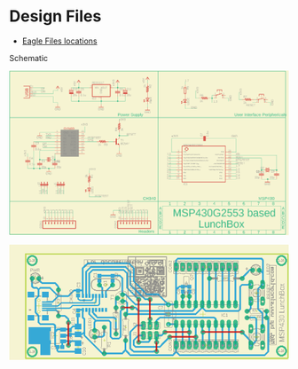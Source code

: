 # Design Files

- [Eagle Files locations ](Eagle_Files)

Schematic 

![schematic](images/MSP_Lunchbox_OpenSource_v1_sch.png)

![board](images/MSP_Lunchbox_OpenSource_v1_brd.png)